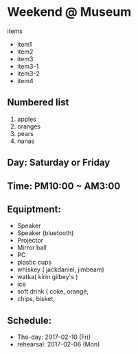 # Weekend @ Museum

items

- item1
- item2
- item3
 - item3-1
 - item3-2
- item4

## Numbered list

1. apples
2. oranges
3. pears
4. nanas



## Day: Saturday or Friday
## Time: PM10:00 ~ AM3:00

## Equiptment:
 - Speaker
 - Speaker (bluetooth)
 - Projector
 - Mirror ball
 - PC
 - plastic cups
 - whiskey ( jackdaniel, jimbeam)
 - watka( kirin gilbey's )
 - ice
 - soft drink ( coke, orange, 
 - chips, bisket, 

## Schedule:
  - The-day: 2017-02-10 (Fri)
  - rehearsal: 2017-02-06 (Mon)


